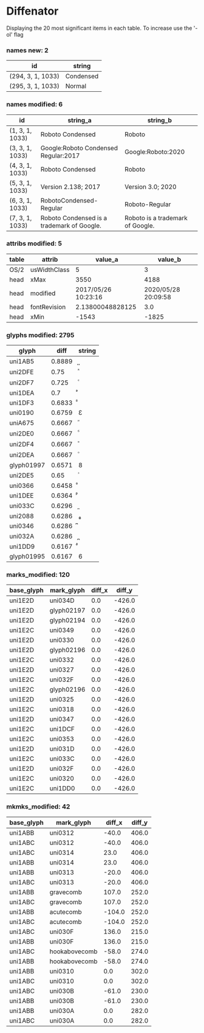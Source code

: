 # Diffenator

Displaying the 20 most significant items in each table. To increase use the '-ol' flag


### names new: 2

id | string
--- | --- | 
(294, 3, 1, 1033) | Condensed
(295, 3, 1, 1033) | Normal

### names modified: 6

id | string_a | string_b
--- | --- | --- | 
(1, 3, 1, 1033) | Roboto Condensed | Roboto
(3, 3, 1, 1033) | Google:Roboto Condensed Regular:2017 | Google:Roboto:2020
(4, 3, 1, 1033) | Roboto Condensed | Roboto
(5, 3, 1, 1033) | Version 2.138; 2017 | Version 3.0; 2020
(6, 3, 1, 1033) | RobotoCondensed-Regular | Roboto-Regular
(7, 3, 1, 1033) | Roboto Condensed is a trademark of Google. | Roboto is a trademark of Google.

### attribs modified: 5

table | attrib | value_a | value_b
--- | --- | --- | --- | 
OS/2 | usWidthClass | 5 | 3
head | xMax | 3550 | 4188
head | modified | 2017/05/26 10:23:16 | 2020/05/28 20:09:58
head | fontRevision | 2.13800048828125 | 3.0
head | xMin | -1543 | -1825

### glyphs modified: 2795

glyph | diff | string
--- | --- | --- | 
uni1AB5 | 0.8889 | ᪵
uni2DFE | 0.75 | ⷾ
uni2DF7 | 0.725 | ⷷ
uni1DEA | 0.7 | ᷪ
uni1DF3 | 0.6833 | ᷳ
uni0190 | 0.6759 | Ɛ
uniA675 | 0.6667 | ꙵ
uni2DE0 | 0.6667 | ⷠ
uni2DF4 | 0.6667 | ⷴ
uni2DEA | 0.6667 | ⷪ
glyph01997 | 0.6571 | 8
uni2DE5 | 0.65 | ⷥ
uni0366 | 0.6458 | ͦ
uni1DEE | 0.6364 | ᷮ
uni033C | 0.6296 | ̼
uni2088 | 0.6286 | ₈
uni0346 | 0.6286 | ͆
uni032A | 0.6286 | ̪
uni1DD9 | 0.6167 | ᷙ
glyph01995 | 0.6167 | 6

### marks_modified: 120

base_glyph | mark_glyph | diff_x | diff_y
--- | --- | --- | --- | 
uni1E2D | uni034D | 0.0 | -426.0
uni1E2D | glyph02197 | 0.0 | -426.0
uni1E2D | glyph02194 | 0.0 | -426.0
uni1E2C | uni0349 | 0.0 | -426.0
uni1E2D | uni0330 | 0.0 | -426.0
uni1E2D | glyph02196 | 0.0 | -426.0
uni1E2C | uni0332 | 0.0 | -426.0
uni1E2D | uni0327 | 0.0 | -426.0
uni1E2C | uni032F | 0.0 | -426.0
uni1E2C | glyph02196 | 0.0 | -426.0
uni1E2D | uni0325 | 0.0 | -426.0
uni1E2C | uni0318 | 0.0 | -426.0
uni1E2D | uni0347 | 0.0 | -426.0
uni1E2C | uni1DCF | 0.0 | -426.0
uni1E2C | uni0353 | 0.0 | -426.0
uni1E2D | uni031D | 0.0 | -426.0
uni1E2C | uni033C | 0.0 | -426.0
uni1E2D | uni032F | 0.0 | -426.0
uni1E2C | uni0320 | 0.0 | -426.0
uni1E2C | uni1DD0 | 0.0 | -426.0

### mkmks_modified: 42

base_glyph | mark_glyph | diff_x | diff_y
--- | --- | --- | --- | 
uni1ABB | uni0312 | -40.0 | 406.0
uni1ABC | uni0312 | -40.0 | 406.0
uni1ABC | uni0314 | 23.0 | 406.0
uni1ABB | uni0314 | 23.0 | 406.0
uni1ABB | uni0313 | -20.0 | 406.0
uni1ABC | uni0313 | -20.0 | 406.0
uni1ABB | gravecomb | 107.0 | 252.0
uni1ABC | gravecomb | 107.0 | 252.0
uni1ABB | acutecomb | -104.0 | 252.0
uni1ABC | acutecomb | -104.0 | 252.0
uni1ABC | uni030F | 136.0 | 215.0
uni1ABB | uni030F | 136.0 | 215.0
uni1ABC | hookabovecomb | -58.0 | 274.0
uni1ABB | hookabovecomb | -58.0 | 274.0
uni1ABB | uni0310 | 0.0 | 302.0
uni1ABC | uni0310 | 0.0 | 302.0
uni1ABC | uni030B | -61.0 | 230.0
uni1ABB | uni030B | -61.0 | 230.0
uni1ABB | uni030A | 0.0 | 282.0
uni1ABC | uni030A | 0.0 | 282.0
